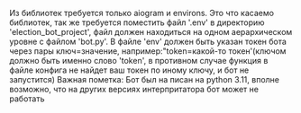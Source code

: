 Из библиотек требуется только aiogram и environs.
Это что касаемо библиотек, так же требуется поместить файл '.env' в директорию 'election_bot_project', файл должен находиться на одном аерархическом уровне с файлом 'bot.py'.
В файле 'env' должен быть указан токен бота через пары ключ=значение, например:"token=какой-то токен'(ключом должно быть именно слово 'token', в противном случае функция в файле конфига не найдет ваш токен по иному ключу, и бот не запустится)
Важная пометка: Бот был на писан на python 3.11, вполне возможно, что на других версиях интерпритатора бот может не работать 
